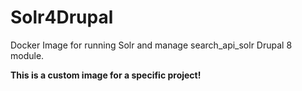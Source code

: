 # Solr4Drupal

Docker Image for running Solr and manage search_api_solr Drupal 8 module.

**This is a custom image for a specific project!**